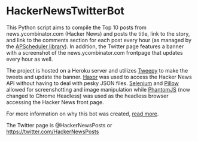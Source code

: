 # HackerNewsTwitterBot
This Python script aims to compile the Top 10 posts from news.ycombinator.com (Hacker News) and posts the title, link to the story, and  link to the comments section for each post every hour (as managed by the [APScheduler library](https://apscheduler.readthedocs.io/en/latest/)). In addition, the Twitter page features a banner with a screenshot of the news.ycombinator.com frontpage that updates every hour as well.

The project is hosted on a Heroku server and utilizes [Tweepy](https://github.com/tweepy/tweepy) to make the tweets and update the banner. [Haxor](https://github.com/avinassh/haxor) was used to access the Hacker News API without having to deal with pesky JSON files. [Selenium](http://www.seleniumhq.org/) and [Pillow](https://github.com/python-pillow/Pillow) allowed for screenshotting and image manipulation while [PhantomJS](http://phantomjs.org/) (now changed to Chrome Headless) was used as the headless browser accessing the Hacker News front page.

For more information on why this bot was created, [read more](https://justintranjt.github.io/projects/2017-08-29-hacker-news-twitter-bot/).

The Twitter page is @HackerNewsPosts or https://twitter.com/HackerNewsPosts
